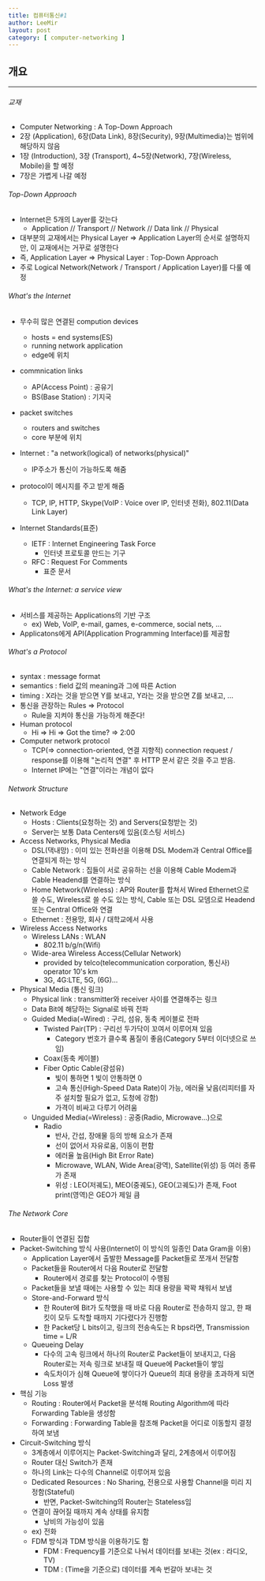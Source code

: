 ```yaml
---
title: 컴퓨터통신#1
author: LeeMir
layout: post
category: [ computer-networking ]
---
```


## 개요

- - -

###### 교재

- Computer Networking : A Top-Down Approach
- 2장 (Application), 6장(Data Link), 8장(Security), 9장(Multimedia)는 범위에 해당하지 않음
- 1장 (Introduction), 3장 (Transport), 4~5장(Network), 7장(Wireless, Mobile)을 할 예정
- 7장은 가볍게 나갈 예정



###### Top-Down Approach

- Internet은 5개의 Layer를 갖는다
  - Application // Transport // Network // Data link // Physical
- 대부분의 교재에서는 Physical Layer => Application Layer의 순서로 설명하지만, 이 교재에서는 거꾸로 설명한다
- 즉, Application Layer => Physical Layer : Top-Down Approach
- 주로 Logical Network(Network / Transport / Application Layer)를 다룰 예정



###### What's the Internet

- 무수히 많은 연결된 compution devices
  - hosts = end systems(ES)
  - running network application
  - edge에 위치
- commnication links
  - AP(Access Point) : 공유기
  - BS(Base Station) : 기지국
- packet switches
  - routers and switches
  - core 부분에 위치

- Internet : "a network(logical) of networks(physical)"
  - IP주소가 통신이 가능하도록 해줌
- protocol이 메시지를 주고 받게 해줌
  - TCP, IP, HTTP, Skype(VoIP : Voice over IP, 인터넷 전화), 802.11(Data Link Layer)
- Internet Standards(표준)
  - IETF : Internet Engineering Task Force
    - 인터넷 프로토콜 만드는 기구
  - RFC : Request For Comments
    - 표준 문서



###### What's the Internet: a service view

- 서비스를 제공하는 Applications의 기반 구조
  - ex) Web, VoIP, e-mail, games, e-commerce, social nets, ...
- Applicatons에게 API(Application Programming Interface)를 제공함



###### What's a Protocol

- syntax : message format
- semantics : field 값의 meaning과 그에 따른 Action
- timing : X라는 것을 받으면 Y를 보내고, Y라는 것을 받으면 Z를 보내고, ...
- 통신을 관장하는 Rules => Protocol
  - Rule을 지켜야 통신을 가능하게 해준다!
- Human protocol
  - Hi => Hi => Got the time? => 2:00
- Computer network protocol
  - TCP(=> connection-oriented, 연결 지향적) connection request / response를 이용해 "논리적 연결" 후 HTTP 문서 같은 것을 주고 받음.
  - Internet IP에는 "연결"이라는 개념이 없다



###### Network Structure 

- Network Edge
  - Hosts : Clients(요청하는 것) and Servers(요청받는 것)
  - Server는 보통 Data Centers에 있음(호스팅 서비스)
- Access Networks,  Physical Media
  - DSL(댁내망) : 이미 있는 전화선을 이용해 DSL Modem과 Central Office를 연결되게 하는 방식
  - Cable Network : 집들이 서로 공유하는 선을 이용해 Cable Modem과 Cable Headend를 연결하는 방식
  - Home Network(Wireless) : AP와 Router를 합쳐서 Wired Ethernet으로 쓸 수도, Wireless로 쓸 수도 있는 방식, Cable 또는 DSL 모뎀으로 Headend 또는 Central Office와 연결
  - Ethernet : 전용망, 회사 / 대학교에서 사용
- Wireless Access Networks
  - Wireless LANs : WLAN
    - 802.11 b/g/n(Wifi)
  - Wide-area Wireless Access(Cellular Network)
    - provided by telco(telecommunication corporation, 통신사) operator 10's km
    - 3G, 4G:LTE, 5G, (6G)...
- Physical Media (통신 링크)
  - Physical link : transmitter와 receiver 사이를 연결해주는 링크
  - Data Bit에 해당하는 Signal로 바꿔 전파
  - Guided Media(=Wired) : 구리, 섬유, 동축 케이블로 전파
    - Twisted Pair(TP) : 구리선 두가닥이 꼬여서 이루어져 있음
      - Category 번호가 클수록 품질이 좋음(Category 5부터 이더넷으로 쓰임) 
    - Coax(동축 케이블)
    - Fiber Optic Cable(광섬유)
      - 빛이 통하면 1 빛이 안통하면 0
      - 고속 통신(High-Speed Data Rate)이 가능, 에러율 낮음(리피터를 자주 설치할 필요가 없고, 도청에 강함)
      - 가격이 비싸고 다루기 어려움
  - Unguided Media(=Wireless) : 공중(Radio, Microwave...)으로 
    - Radio
      - 반사, 간섭, 장애물 등의 방해 요소가 존재
      - 선이 없어서 자유로움, 이동이 편함
      - 에러율 높음(High Bit Error Rate)
      - Microwave, WLAN, Wide Area(광역), Satellite(위성) 등 여러 종류가 존재
      - 위성 : LEO(저궤도), MEO(중궤도), GEO(고궤도)가 존재, Foot print(영역)은 GEO가 제일 큼



###### The Network Core

- Router들이 연결된 집합
- Packet-Switching 방식 사용(Internet이 이 방식의 일종인 Data Gram을 이용)
  - Application Layer에서 출발한 Message를 Packet들로 쪼개서 전달함
  - Packet들을 Router에서 다음 Router로 전달함
    - Router에서 경로를 찾는 Protocol이 수행됨
  - Packet들을 보낼 때에는 사용할 수 있는 최대 용량을 꽉꽉 채워서 보냄
  - Store-and-Forward 방식
    - 한 Router에 Bit가 도착했을 때 바로 다음 Router로 전송하지 않고, 한 패킷이 모두 도착할 때까지 기다렸다가 진행함
    - 한 Packet당 L bits이고, 링크의 전송속도는 R bps라면, Transmission time = L/R
  - Queueing Delay
    - 다수의 고속 링크에서 하나의 Router로 Packet들이 보내지고, 다음 Router로는 저속 링크로 보내질 때 Queue에 Packet들이 쌓임
    - 속도차이가 심해 Queue에 쌓이다가 Queue의 최대 용량을 초과하게 되면 Loss 발생
- 핵심 기능
  - Routing : Router에서 Packet을 분석해 Routing Algorithm에 따라 Forwarding Table을 생성함
  - Forwarding : Forwarding Table을 참조해 Packet을 어디로 이동할지 결정하여 보냄
- Circuit-Switching 방식
  - 3계층에서 이루어지는 Packet-Switching과 달리, 2계층에서 이루어짐
  - Router 대신 Switch가 존재
  - 하나의 Link는 다수의 Channel로 이루어져 있음
  - Dedicated Resources : No Sharing, 전용으로 사용할 Channel을 미리 지정함(Stateful)
    - 반면, Packet-Switching의 Router는 Stateless임
  - 연결이 끊어질 때까지 계속 상태를 유지함
    - 낭비의 가능성이 있음
  - ex) 전화
  - FDM 방식과 TDM 방식을 이용하기도 함
    - FDM : Frequency를 기준으로 나눠서 데이터를 보내는 것(ex : 라디오, TV)
    - TDM : (Time을 기준으로) 데이터를 계속 번갈아 보내는 것
